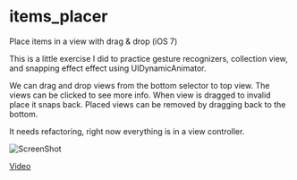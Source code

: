 items_placer
============

Place items in a view with drag &amp; drop (iOS 7)

This is a little exercise I did to practice gesture recognizers, collection view, and snapping effect effect using UIDynamicAnimator. 

We can drag and drop views from the bottom selector to top view. The views can be clicked to see more info. When view is dragged to invalid place it snaps back. Placed views can be removed by dragging back to the bottom.

It needs refactoring, right now everything is in a view controller.


![ScreenShot](https://raw.github.com/i-schuetz/items_placer/master/sc1.png)

[Video](https://www.youtube.com/watch?v=dKqzsg_6-xs)
